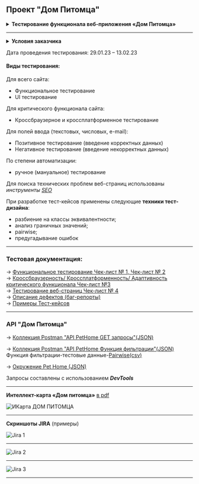 ## Проект "Дом Питомца"
<details>
<summary><b>Тестирование функционала веб-приложения «Дом Питомца»</b> </summary>
 <p><blockquote>Данный сайт предназначен для размещения объявлений о бездомных животных</blockquote></p>
</details>
<hr>
<details>
<summary><b>Условия заказчика</b> </summary>
 <p><blockquote>1. Выполнить тестирование в соответствии с требованиями.<br>
   2. Предоставить следующие артефакты тестирования: Чек-листы, Тест-кейсы, Список багов.<br>
   3. Тест-кейсы и баги должны быть оформлены по внутренним стандартам заказчика</blockquote></p>
</details>

Дата проведения тестирования: 29.01.23 – 13.02.23

#### **Виды тестирования:**

Для всего сайта:
- Функциональное тестирование
- UI тестирование
  
Для критического функционала сайта:
- Кроссбраузерное и кроссплатформенное тестирование

Для полей ввода (текстовых, числовых, e-mail):
- Позитивное тестирование (введение корректных данных)
- Негативное тестирование (введение некорректных данных)

По степени автоматизации:
- ручное (мануальное) тестирование 

Для поиска технических проблем веб-страниц использованы _инструменты_ [_SEO_](https://pingler.com/seo-tools/)

При разработке тест-кейсов применены следующие **техники тест-дизайна**:
- разбиение на классы эквивалентности;
- анализ граничных значений;
- pairwise;
- предугадывание ошибок
<hr>

### Тестовая документация:
&#8594; [Функциональное тестирование Чек-лист № 1, Чек-лист № 2](https://github.com/Elena-Belova/Project-Pet-Home/blob/e20ef296b56ec7b0d501868990427581a9d8e2ad/1.%20%D0%9F%D1%80%D0%BE%D0%B5%D0%BA%D1%82.%20%D0%94%D0%BE%D0%BC%20%D0%9F%D0%B8%D1%82%D0%BE%D0%BC%D1%86%D0%B0%20%D0%A7%D0%B5%D0%BA-%D0%BB%D0%B8%D1%81%D1%82%20%E2%84%961%2C%202.pdf)<br>
&#8594; [Кроссбраузерность/ Кроссплатформенность/ Адаптивность критического функционала Чек-лист №3](https://github.com/Elena-Belova/Project-Pet-Home/blob/e20ef296b56ec7b0d501868990427581a9d8e2ad/2.%20%D0%9F%D1%80%D0%BE%D0%B5%D0%BA%D1%82.%20%D0%94%D0%BE%D0%BC%20%D0%9F%D0%B8%D1%82%D0%BE%D0%BC%D1%86%D0%B0%20%D0%A7%D0%B5%D0%BA-%D0%BB%D0%B8%D1%81%D1%82%20%E2%84%963.pdf)<br>
&#8594; [Тестирование веб-страниц Чек-лист № 4](https://github.com/Elena-Belova/Project-Pet-Home/blob/e20ef296b56ec7b0d501868990427581a9d8e2ad/3.%20%D0%9F%D1%80%D0%BE%D0%B5%D0%BA%D1%82.%20%D0%94%D0%BE%D0%BC%20%D0%9F%D0%B8%D1%82%D0%BE%D0%BC%D1%86%D0%B0%20%D0%A7%D0%B5%D0%BA-%D0%BB%D0%B8%D1%81%D1%82%20%E2%84%964.pdf)<br>
&#8594; [Описание дефектов (баг-репорты)](https://github.com/Elena-Belova/Project-Pet-Home/blob/e20ef296b56ec7b0d501868990427581a9d8e2ad/4.%20%D0%9F%D1%80%D0%BE%D0%B5%D0%BA%D1%82.%20%D0%94%D0%BE%D0%BC%20%D0%9F%D0%B8%D1%82%D0%BE%D0%BC%D1%86%D0%B0%20%D0%91%D0%B0%D0%B3-%D1%80%D0%B5%D0%BF%D0%BE%D1%80%D1%82%D1%8B.pdf)<br>
&#8594; [Примеры Тест-кейсов](https://github.com/Elena-Belova/Project-Pet-Home/blob/e20ef296b56ec7b0d501868990427581a9d8e2ad/5.%20%D0%9F%D1%80%D0%BE%D0%B5%D0%BA%D1%82.%20%D0%94%D0%BE%D0%BC%20%D0%9F%D0%B8%D1%82%D0%BE%D0%BC%D1%86%D0%B0%20%D0%A2%D0%B5%D1%81%D1%82-%D0%BA%D0%B5%D0%B9%D1%81%D1%8B.pdf)
<hr>

### API "Дом Питомца"

&#8594; [Коллекция Postman "API PetHome GET запросы"(JSON)](https://github.com/Elena-Belova/API-Testing/blob/f775e89eba3395d2e6fb68580254badd5f619c93/API%20PetHome/API%20PetHome%20GET%20%D0%B7%D0%B0%D0%BF%D1%80%D0%BE%D1%81%D1%8B.postman_collection.json)

&#8594; [Коллекция Postman "API PetHome Функция фильтрации"(JSON)](https://github.com/Elena-Belova/API-Testing/blob/f775e89eba3395d2e6fb68580254badd5f619c93/API%20PetHome/API%20PetHome%20%D0%A4%D1%83%D0%BD%D0%BA%D1%86%D0%B8%D1%8F%20%D1%84%D0%B8%D0%BB%D1%8C%D1%82%D1%80%D0%B0%D1%86%D0%B8%D0%B8.postman_collection.json) <br>
Функция фильтрации-тестовые данные-[Pairwise(csv)](https://github.com/Elena-Belova/API-Testing/blob/f775e89eba3395d2e6fb68580254badd5f619c93/API%20PetHome/DataPH(pairwise).csv)

&#8594; [Окружение Pet Home (JSON)](https://github.com/Elena-Belova/API-Testing/blob/f775e89eba3395d2e6fb68580254badd5f619c93/API%20PetHome/Pet%20Home.postman_environment.json)

Запросы составлены с использованием ***DevTools***
<hr>

**Интеллект-карта «Дом питомца»** [в pdf](https://github.com/Elena-Belova/Project-Pet-Home/blob/e20ef296b56ec7b0d501868990427581a9d8e2ad/%D0%98%D0%9A%D0%B0%D1%80%D1%82%D0%B0.%20%D0%94%D0%BE%D0%BC%20%D0%9F%D0%B8%D1%82%D0%BE%D0%BC%D1%86%D0%B0.pdf)

![ИКарта ДОМ ПИТОМЦА](https://github.com/Elena-Belova/Project-Pet-Home/assets/148638077/a557708a-f00e-4340-9382-ca7431fd16dd)

<hr>

**Скриншоты JIRA** (примеры)

![Jira 1](https://github.com/Elena-Belova/Project-Pet-Home/assets/148638077/c6ec640d-b4f4-43ae-ad35-17797fda7972)
<hr>

![Jira 2](https://github.com/Elena-Belova/Project-Pet-Home/assets/148638077/b810dd35-8037-4c2b-afce-6a774a9d6879)
<hr>

![Jira 3](https://github.com/Elena-Belova/Project-Pet-Home/assets/148638077/90e56e0a-d403-4a1b-a971-3b496534ee3c)
<hr>
